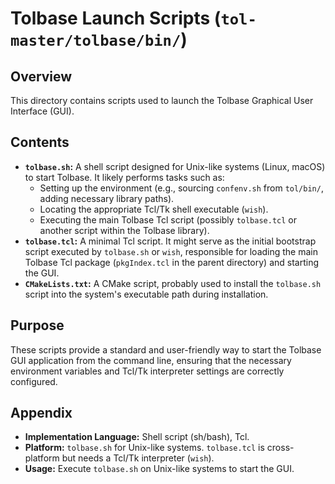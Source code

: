 # Tolbase Launch Scripts (`tol-master/tolbase/bin/`)

## Overview

This directory contains scripts used to launch the Tolbase Graphical User Interface (GUI).

## Contents

- **`tolbase.sh`:** A shell script designed for Unix-like systems (Linux, macOS) to start Tolbase. It likely performs tasks such as:
    - Setting up the environment (e.g., sourcing `confenv.sh` from `tol/bin/`, adding necessary library paths).
    - Locating the appropriate Tcl/Tk shell executable (`wish`).
    - Executing the main Tolbase Tcl script (possibly `tolbase.tcl` or another script within the Tolbase library).
- **`tolbase.tcl`:** A minimal Tcl script. It might serve as the initial bootstrap script executed by `tolbase.sh` or `wish`, responsible for loading the main Tolbase Tcl package (`pkgIndex.tcl` in the parent directory) and starting the GUI.
- **`CMakeLists.txt`:** A CMake script, probably used to install the `tolbase.sh` script into the system's executable path during installation.

## Purpose

These scripts provide a standard and user-friendly way to start the Tolbase GUI application from the command line, ensuring that the necessary environment variables and Tcl/Tk interpreter settings are correctly configured.

## Appendix

- **Implementation Language:** Shell script (sh/bash), Tcl.
- **Platform:** `tolbase.sh` for Unix-like systems. `tolbase.tcl` is cross-platform but needs a Tcl/Tk interpreter (`wish`).
- **Usage:** Execute `tolbase.sh` on Unix-like systems to start the GUI. 